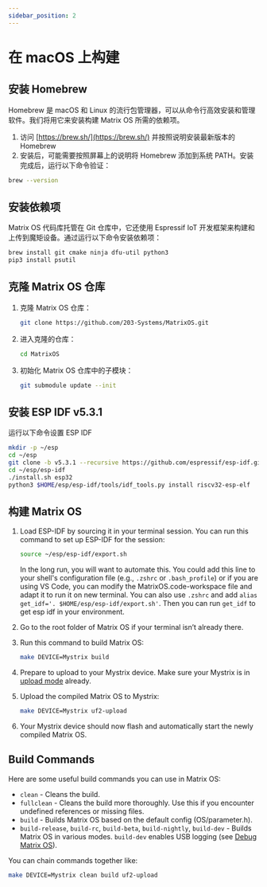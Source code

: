 ```yaml
---
sidebar_position: 2
---
```


# 在 macOS 上构建

## 安装 Homebrew
Homebrew 是 macOS 和 Linux 的流行包管理器，可以从命令行高效安装和管理软件。我们将用它来安装构建 Matrix OS 所需的依赖项。

1. 访问 [https://brew.sh/](https://brew.sh/) 并按照说明安装最新版本的 Homebrew
2. 安装后，可能需要按照屏幕上的说明将 Homebrew 添加到系统 PATH。安装完成后，运行以下命令验证：

```bash
brew --version
```

## 安装依赖项
Matrix OS 代码库托管在 Git 仓库中，它还使用 Espressif IoT 开发框架来构建和上传到魔矩设备。通过运行以下命令安装依赖项：

```bash
brew install git cmake ninja dfu-util python3
pip3 install psutil
```

## 克隆 Matrix OS 仓库
1. 克隆 Matrix OS 仓库：
   ```bash
   git clone https://github.com/203-Systems/MatrixOS.git
   ```

2. 进入克隆的仓库：
   ```bash
   cd MatrixOS
   ```

3. 初始化 Matrix OS 仓库中的子模块：
   ```bash
   git submodule update --init
   ```

## 安装 ESP IDF v5.3.1
运行以下命令设置 ESP IDF
```bash
mkdir -p ~/esp
cd ~/esp
git clone -b v5.3.1 --recursive https://github.com/espressif/esp-idf.git
cd ~/esp/esp-idf
./install.sh esp32
python3 $HOME/esp/esp-idf/tools/idf_tools.py install riscv32-esp-elf
```

## 构建 Matrix OS
1. Load ESP-IDF by sourcing it in your terminal session. You can run this command to set up ESP-IDF for the session:
   ```bash
   source ~/esp/esp-idf/export.sh
   ```

   In the long run, you will want to automate this. You could add this line to your shell's configuration file (e.g., `.zshrc` or `.bash_profile`) or if you are using VS Code, you can modify the MatrixOS.code-workspace file and adapt it to run it on new terminal. You can also use `.zshrc` and add `alias get_idf='. $HOME/esp/esp-idf/export.sh'`. Then you can run `get_idf` to get esp idf in your environment.

2. Go to the root folder of Matrix OS if your terminal isn’t already there.
3. Run this command to build Matrix OS:
   ```bash
   make DEVICE=Mystrix build
   ```
4. Prepare to upload to your Mystrix device. Make sure your Mystrix is in [upload mode](/docs/Mystrix/MystrixSpecific/UpdateMatrixOS#enter-os-update-mode) already.
5. Upload the compiled Matrix OS to Mystrix:
   ```bash
   make DEVICE=Mystrix uf2-upload
   ```
6. Your Mystrix device should now flash and automatically start the newly compiled Matrix OS.

## Build Commands

Here are some useful build commands you can use in Matrix OS:

- `clean` - Cleans the build.
- `fullclean` - Cleans the build more thoroughly. Use this if you encounter undefined references or missing files.
- `build` - Builds Matrix OS based on the default config (OS/parameter.h).
- `build-release`, `build-rc`, `build-beta`, `build-nightly`, `build-dev` - Builds Matrix OS in various modes. `build-dev` enables USB logging (see [Debug Matrix OS](/docs/Developer/DebugMatrixOS/DebugMatrixOSCpp)).

You can chain commands together like:
```bash
make DEVICE=Mystrix clean build uf2-upload
```
